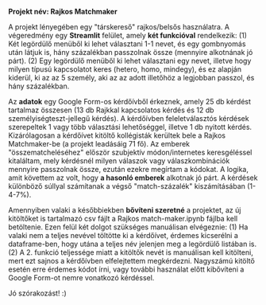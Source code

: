 **Projekt név: Rajkos Matchmaker**

A projekt lényegében egy "társkereső" rajkos/belsős használatra. A végeredmény egy **Streamlit** felület, amely **két funkcióval** rendelkezik: 
(1) Két legördülő menüből ki lehet választani 1-1 nevet, és egy gombnyomás után látjuk is, hány százalékban passzolnak össze (mennyire alkotnának jó párt). 
(2) Egy legördülő menüből ki lehet választani egy nevet, illetve hogy milyen típusú kapcsolatot keres (hetero, homo, mindegy), és ez alapján kiderül, ki az az 5 személy, aki az az adott illetőhöz a legjobban passzol, és hány százalékban.

Az **adatok** egy Google Form-os kérdőívből érkeznek, amely 25 db kérdést tartalmaz összesen (13 db Rajkkal kapcsolatos kérdés és 12 db személyiségteszt-jellegű kérdés). 
A kérdőívben feleletválasztós kérdések szerepeltek 1 vagy több választási lehetőséggel, illetve 1 db nyitott kérdés. Kizárólagosan a kérdőívet kitöltő kollégisták kerültek bele a Rajkos Matchmaker-be (a projekt leadásáig 71 fő). 
Az emberek "összematcheléséhez" először szubjektív módon/internetes keresgéléssel kitaláltam, mely kérdésnél milyen válaszok vagy válaszkombinációk mennyire passzolnak össze, ezután ezekre megírtam a kódokat. A logika, amit követtem az volt, hogy **a hasonló emberek** alkotnak jó párt. A kérdések különböző súllyal számítanak a végső "match-százalék" kiszámításában (1-4-7%).

Amennyiben valaki a későbbiekben **bővíteni szeretné** a projektet, az új kitöltőket is tartalmazó csv fájlt a Rajkos match-maker.ipynb fájlba kell betöltenie. Ezen felül két dolgot szükséges manuálisan elvégeznie: 
(1) Ha valaki nem a teljes nevével töltötte ki a kérdőívet, érdemes kicserélni a dataframe-ben, hogy utána a teljes név jelenjen meg a legördülő listában is. 
(2) A 2. funkció teljessége miatt a kitöltők nevét is manuálisan kell kitölteni, mert ezt sajnos a kérdőívben elfelejtettem megkérdezni. Nagyszámú kitöltő esetén erre érdemes kódot írni, vagy további használat előtt kibővíteni a Google Form-ot nemre vonatkozó kérdéssel.

Jó szórakozást! :)
